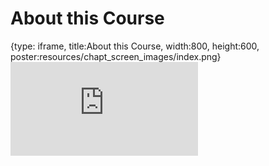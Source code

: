 # About this Course
 
{type: iframe, title:About this Course, width:800, height:600, poster:resources/chapt_screen_images/index.png}
![](https://hutchdatascience.org/FH_WDL101_Cromwell/no_toc/index.html)
 

 
